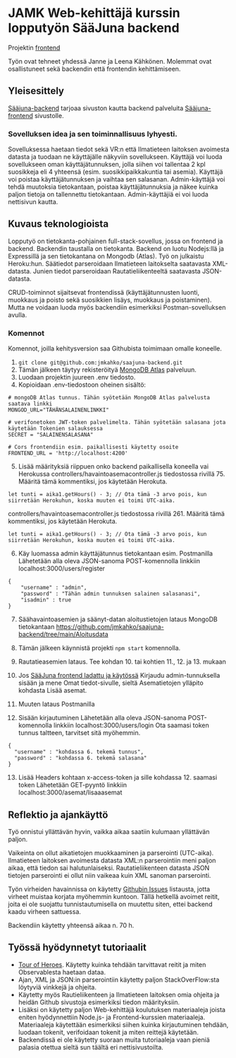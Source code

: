 # JAMK Web-kehittäjä kurssin lopputyön SääJuna backend

Projektin [frontend](https://github.com/jmkahko/saajuna-frontend)

Työn ovat tehneet yhdessä Janne ja Leena Kähkönen. Molemmat ovat osallistuneet sekä backendin että frontendin kehittämiseen.

## Yleisesittely

[Sääjuna-backend](https://saajuna-backend.herokuapp.com/) tarjoaa sivuston kautta backend palveluita [Sääjuna-frontend](https://saajuna-frontend.herokuapp.com/) sivustolle.

### Sovelluksen idea ja sen toiminnallisuus lyhyesti.

Sovelluksessa haetaan tiedot sekä VR:n että Ilmatieteen laitoksen avoimesta datasta ja tuodaan ne käyttäjälle näkyviin sovellukseen. Käyttäjä voi luoda sovellukseen oman käyttäjätunnuksen, jolla siihen voi tallentaa 2 kpl suosikkeja eli 4 yhteensä (esim. suosikkipaikkakuntia tai asemia). Käyttäjä voi poistaa käyttäjätunnuksen ja vaihtaa sen salasanan. Admin-käyttäjä voi tehdä muutoksia tietokantaan, poistaa käyttäjätunnuksia ja näkee kuinka paljon tietoja on tallennettu tietokantaan. Admin-käyttäjiä ei voi luoda nettisivun kautta.

## Kuvaus teknologioista

Lopputyö on tietokanta-pohjainen full-stack-sovellus, jossa on frontend ja backend. Backendin taustalla on tietokanta.
Backend on luotu Nodejs:llä ja Expressillä ja sen tietokantana on Mongodb (Atlas). Työ on julkaistu Heroku:hun.
Säätiedot parseroidaan Ilmatieteen laitokselta saatavasta XML-datasta.
Junien tiedot parseroidaan Rautatieliikenteeltä saatavasta JSON-datasta.

CRUD-toiminnot sijaitsevat frontendissä (käyttäjätunnusten luonti, muokkaus ja poisto sekä suosikkien lisäys, muokkaus ja poistaminen).
Mutta ne voidaan luoda myös backendiin esimerkiksi Postman-sovelluksen avulla.

### Komennot

Komennot, joilla kehitysversion saa Githubista toimimaan omalle koneelle.

1. `git clone git@github.com:jmkahko/saajuna-backend.git`
2. Tämän jälkeen täytyy rekisteröityä [MongoDB Atlas](https://www.mongodb.com/cloud/atlas) palveluun.
3. Luodaan projektin juureen .env tiedosto.
4. Kopioidaan .env-tiedostoon oheinen sisältö:

```
# mongoDB Atlas tunnus. Tähän syötetään MongoDB Atlas palvelusta saatava linkki
MONGOD_URL="TÄHÄNSALAINENLINKKI"

# verifonetoken JWT-token palvelimelta. Tähän syötetään salasana jota käytetään Tokenien salauksessa
SECRET = "SALAINENSALASANA"

# Cors frontendiin esim. paikallisesti käytetty osoite
FRONTEND_URL = 'http://localhost:4200'
```

5. Lisää määrityksiä riippuen onko backend paikallisella koneella vai Herokussa
   controllers/havaintoasemacontroller.js tiedostossa rivillä 75. Määritä tämä kommentiksi, jos käytetään Herokuta.

```
let tunti = aika1.getHours() - 3; // Ota tämä -3 arvo pois, kun siirretään Herokuhun, koska muuten ei toimi UTC-aika.
```

controllers/havaintoasemacontroller.js tiedostossa rivillä 261. Määritä tämä kommentiksi, jos käytetään Herokuta.

```
let tunti = aika1.getHours() - 3; // Ota tämä -3 arvo pois, kun siirretään Herokuhun, koska muuten ei toimi UTC-aika.
```

6. Käy luomassa admin käyttäjätunnus tietokantaan esim. Postmanilla
  Lähetetään alla oleva JSON-sanoma POST-komennolla linkkiin localhost:3000/users/register

```
{
    "username" : "admin",
    "password" : "Tähän admin tunnuksen salainen salasanasi", 
    "isadmin" : true
}
```
  
7. Säähavaintoasemien ja säänyt-datan aloitustietojen lataus MongoDB tietokantaan https://github.com/jmkahko/saajuna-backend/tree/main/Aloitusdata

8. Tämän jälkeen käynnistä projekti `npm start` komennolla.

9. Rautatieasemien lataus. Tee kohdan 10. tai kohtien 11., 12. ja 13. mukaan

10. Jos [SääJuna frontend ladattu ja käytössä](https://github.com/jmkahko/saajuna-frontend)
  Kirjaudu admin-tunnuksella sisään ja mene Omat tiedot-sivulle, sieltä Asematietojen ylläpito kohdasta Lisää asemat. 

11. Muuten lataus Postmanilla

12. Sisään kirjautuminen
  Lähetetään alla oleva JSON-sanoma POST-komennolla linkkiin localhost:3000/users/login
  Ota saamasi token tunnus taltteen, tarvitset sitä myöhemmin.
  ```
  {
    "username" : "kohdassa 6. tekemä tunnus",
    "password" : "kohdassa 6. tekemä salasana"
  }
  ```

13. Lisää Headers kohtaan x-access-token ja sille kohdassa 12. saamasi token
  Lähetetään GET-pyyntö linkkiin localhost:3000/asemat/lisaaasemat


## Reflektio ja ajankäyttö

Työ onnistui yllättävän hyvin, vaikka aikaa saatiin kulumaan yllättävän paljon.

Vaikeinta on ollut aikatietojen muokkaaminen ja parserointi (UTC-aika).
Ilmatieteen laitoksen avoimesta datasta XML:n parserointiin meni paljon aikaa, että tiedon sai halutunlaiseksi.
Rautatieliikenteen datasta JSON tietojen parserointi ei ollut niin vaikeaa kuin XML sanoman parserointi.

Työn virheiden havainnissa on käytetty [Githubin Issues](https://github.com/jmkahko/saajuna-backend/issues) listausta, jotta virheet muistaa korjata myöhemmin kuntoon. Tällä hetkellä avoimet reitit, joita ei ole suojattu tunnistautumisella on muutettu siten, ettei backend kaadu virheen sattuessa.

Backendiin käytetty yhteensä aikaa n. 70 h.

## Työssä hyödynnetyt tutoriaalit

- [Tour of Heroes](https://angular.io/tutorial). Käytetty kuinka tehdään tarvittavat reitit ja miten Observablesta haetaan dataa.
- Ajan, XML ja JSON:in parserointiin käytetty paljon StackOverFlow:sta löytyviä vinkkejä ja ohjeita.
- Käytetty myös Rautieliikenteen ja Ilmatieteen laitoksen omia ohjeita ja heidän Github sivustoja esimerkiksi tiedon määrityksiin.
- Lisäksi on käytetty paljon Web-kehittäjä koulutuksen materiaaleja joista eniten hyödynnettiin Node.js- ja Frontend-kurssien materiaaleja.
  Materiaaleja käytettään esimerkiksi siihen kuinka kirjautuminen tehdään, luodaan tokenit, verifoidaan tokenit ja miten reittejä käytetään.
- Backendissä ei ole käytetty suoraan muita tutoriaaleja vaan pieniä palasia otettua sieltä sun täältä eri nettisivustoilta.
